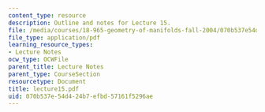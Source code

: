 ```yaml
---
content_type: resource
description: Outline and notes for Lecture 15.
file: /media/courses/18-965-geometry-of-manifolds-fall-2004/070b537e54d424b7efbd57161f5296ae_lecture15.pdf
file_type: application/pdf
learning_resource_types:
- Lecture Notes
ocw_type: OCWFile
parent_title: Lecture Notes
parent_type: CourseSection
resourcetype: Document
title: lecture15.pdf
uid: 070b537e-54d4-24b7-efbd-57161f5296ae
---
```

